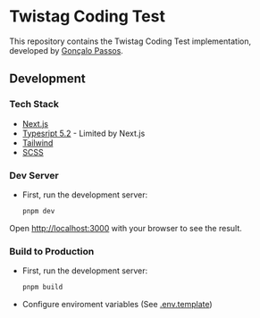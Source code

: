 # Twistag Coding Test

This repository contains the Twistag Coding Test implementation, developed by [Gonçalo Passos](https://diogopassos.pt).

## Development

### Tech Stack

- [Next.js](https://nextjs.org/docs)
- [Typesript 5.2](https://www.typescriptlang.org/docs/) - Limited by Next.js
- [Tailwind](https://tailwindcss.com/docs/)
- [SCSS](https://sass-lang.com/documentation/)

### Dev Server

- First, run the development server:

  ```bash
  pnpm dev

  ```

Open [http://localhost:3000](http://localhost:3000) with your browser to see the result.

### Build to Production

- First, run the development server:

  ```bash
  pnpm build

  ```

- Configure enviroment variables (See [.env.template](./.env.template))
